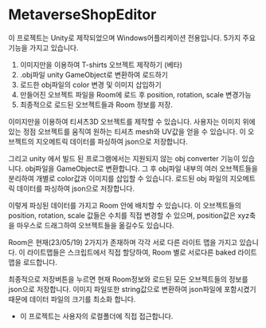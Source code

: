 # MetaverseShopEditor

이 프로젝트는 Unity로 제작되었으며 Windows어플리케이션 전용입니다.
5가지 주요 기능을 가지고 있습니다.

1. 이미지만을 이용하여 T-shirts 오브젝트 제작하기 (베타)
2. .obj파일 unity GameObject로 변환하여 로드하기
3. 로드한 obj파일의 color 변경 및 이미지 삽입하기
4. 만들어진 오브젝트 파일을 Room에 로드 후 position, rotation, scale 변경가능
5. 최종적으로 로드된 오브젝트들과 Room 정보를 저장.

이미지만을 이용하여 티셔츠3D 오브젝트를 제작할 수 있습니다. 사용자는 이미지 위에 있는 정점 오브젝트를 움직여 원하는 티셔츠 mesh와 UV값을 얻을 수 있습니다.
이 오브젝트의 지오메트릭 데이터를 파싱하여 json으로 저장합니다.

그리고 unity 에서 빌드 된 프로그램에서는 지원되지 않는 obj converter 기능이 있습니다. obj파일을 GameObject로 변환합니다.
그 후 obj파일 내부의 여러 오브젝트들을 분리하여 개별로 color값과 이미지를 삽입할 수 있습니다.
로드된 obj 파일의 지오메트릭 데이터를 파싱하여 json으로 저장합니다.

이렇게 파싱된 데이터를 가지고 Room 안에 배치할 수 있습니다. 이 오브젝트들의 position, rotation, scale 값들은 수치를 직접 변경할 수 있으며,
position값은 xyz축을 마우스로 드래그하여 오브젝트들을 옮길수도 있습니다.

Room은 현재(23/05/19) 2가지가 존재하며 각각 서로 다른 라이트 맵을 가지고 있습니다. 이 라이트맵들은 스크립트에서 직접 할당하여,
Room 별로 서로다른 baked 라이트맵을 로드합니다.

최종적으로 저장버튼을 누르면 현재 Room정보와 로드된 모든 오브젝트들의 정보를 json으로 저장합니다.
이미지 파일또한 string값으로 변환하여 json파일에 포함시켰기 때문에 데이터 파일의 크기를 최소화 합니다.

* 이 프로젝트는 사용자의 로컬폴더에 직접 접근합니다.

